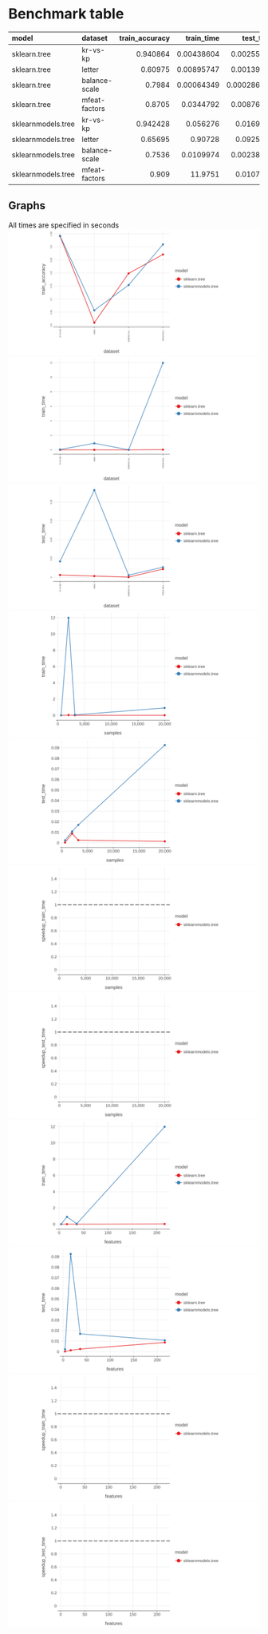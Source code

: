 # Benchmark table
| model              | dataset       |   train_accuracy |   train_time |   test_time |   samples |   features |
|:-------------------|:--------------|-----------------:|-------------:|------------:|----------:|-----------:|
| sklearn.tree       | kr-vs-kp      |         0.940864 |   0.00438604 | 0.00255197  |      3196 |         36 |
| sklearn.tree       | letter        |         0.60975  |   0.00895747 | 0.00139382  |     20000 |         16 |
| sklearn.tree       | balance-scale |         0.7984   |   0.00064349 | 0.000286467 |       625 |          4 |
| sklearn.tree       | mfeat-factors |         0.8705   |   0.0344792  | 0.00876911  |      2000 |        216 |
| sklearnmodels.tree | kr-vs-kp      |         0.942428 |   0.056276   | 0.0169341   |      3196 |         36 |
| sklearnmodels.tree | letter        |         0.65695  |   0.90728    | 0.0925713   |     20000 |         16 |
| sklearnmodels.tree | balance-scale |         0.7536   |   0.0109974  | 0.00238561  |       625 |          4 |
| sklearnmodels.tree | mfeat-factors |         0.909    |  11.9751     | 0.0107861   |      2000 |        216 |
## Graphs
 All times are specified in seconds 
![alt](openml_cc18_IntelCorei3-4170CPU@3.70GHz_train_accuracy.png)![alt](openml_cc18_IntelCorei3-4170CPU@3.70GHz_train_time.png)![alt](openml_cc18_IntelCorei3-4170CPU@3.70GHz_test_time.png)![alt](openml_cc18_IntelCorei3-4170CPU@3.70GHz_samples_train_time.png)![alt](openml_cc18_IntelCorei3-4170CPU@3.70GHz_samples_test_time.png)![alt](openml_cc18_IntelCorei3-4170CPU@3.70GHz_samples_speedup_train_time.png)![alt](openml_cc18_IntelCorei3-4170CPU@3.70GHz_samples_speedup_test_time.png)![alt](openml_cc18_IntelCorei3-4170CPU@3.70GHz_features_train_time.png)![alt](openml_cc18_IntelCorei3-4170CPU@3.70GHz_features_test_time.png)![alt](openml_cc18_IntelCorei3-4170CPU@3.70GHz_features_speedup_train_time.png)![alt](openml_cc18_IntelCorei3-4170CPU@3.70GHz_features_speedup_test_time.png)